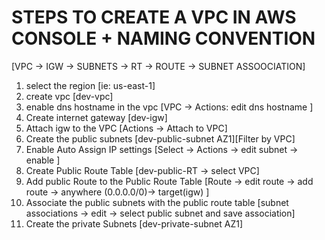 # STEPS TO CREATE A VPC IN AWS CONSOLE + NAMING CONVENTION

[VPC -> IGW -> SUBNETS -> RT -> ROUTE -> SUBNET ASSOOCIATION]

1. select the region [ie: us-east-1]
2. create vpc [dev-vpc]
3. enable dns hostname in the vpc [VPC -> Actions: edit dns hostname ]
4. Create internet gateway [dev-igw]
5. Attach igw to the VPC [Actions -> Attach to VPC]
6. Create the public subnets [dev-public-subnet AZ1][Filter by VPC]
7. Enable Auto Assign IP settings [Select -> Actions -> edit subnet -> enable ]
8. Create Public Route Table [dev-public-RT -> select VPC]
9. Add public Route to the Public Route Table
   [Route -> edit route -> add route -> anywhere (0.0.0.0/0)-> target(igw) ]
10. Associate the public subnets with the public route table
   [subnet associations -> edit -> select public subnet and save association]
11. Create the private Subnets [dev-private-subnet AZ1]


